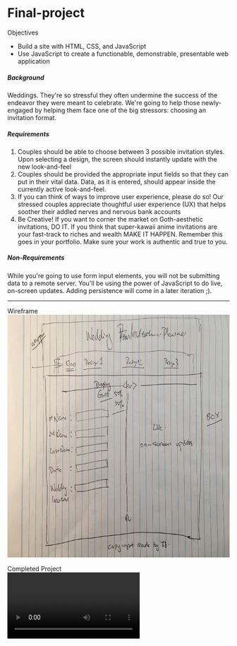 # Final-project

Objectives
- Build a site with HTML, CSS, and JavaScript
- Use JavaScript to create a functionable, demonstrable, presentable web application

##### Background<br>
Weddings. They're so stressful they often undermine the success of the endeavor they were meant to celebrate. We're going to help those newly-engaged by helping them face one of the big stressors: choosing an invitation format.

##### Requirements

1. Couples should be able to choose between 3 possible invitation styles. Upon selecting a design, the screen should instantly update with the new look-and-feel
2. Couples should be provided the appropriate input fields so that they can put in their vital data. Data, as it is entered, should appear inside the currently active look-and-feel.
3. If you can think of ways to improve user experience, please do so! Our stressed couples appreciate thoughtful user experience (UX) that helps soother their addled nerves and nervous bank accounts
4. Be Creative! If you want to corner the market on Goth-aesthetic invitations, DO IT. If you think that super-kawaii anime invitations are your fast-track to riches and wealth MAKE IT HAPPEN. Remember this goes in your portfolio. Make sure your work is authentic and true to you.

##### Non-Requirements

While you're going to use form input elements, you will not be submitting data to a remote server. You'll be using the power of JavaScript to do live, on-screen updates. Adding persistence will come in a later iteration ;).

---------------------------------------------------------------------------------------------------------------------------------------------------------------------------------
Wireframe<br>
<img src="image/final.jpg" height="550">

Completed Project<br>
![Demo](https://user-images.githubusercontent.com/75114824/134806129-0ae7b5ac-3d6b-425a-bd9d-6be5ab9f2105.mp4)
